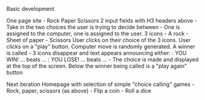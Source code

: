 Basic development

One page site - Rock Paper Scissors
2 input fields with H3 headers above
    - Take in the two choices the user is trying to decide between
    - One is assigned to the computer, one is assigned to the user.
3 icons
    - A rock
    - Sheet of paper
    - Scissors
User clicks on their choice of the 3 icons.
User clicks on a "play" button.
Computer move is randomly generated.
A winner is called
    - 3 icons disappear and text appears announcing either:
        : YOU WIN! ... beats ... 
        : YOU LOSE! ... beats ...
    - The choice is made and displayed at the top of the screen.
Below the winner being called is a "play again" button


Next iteration
Homepage with selection of simple "choice calling" games
    - Rock, paper, scissors (as above)
    - Flip a coin
    - Roll a dice